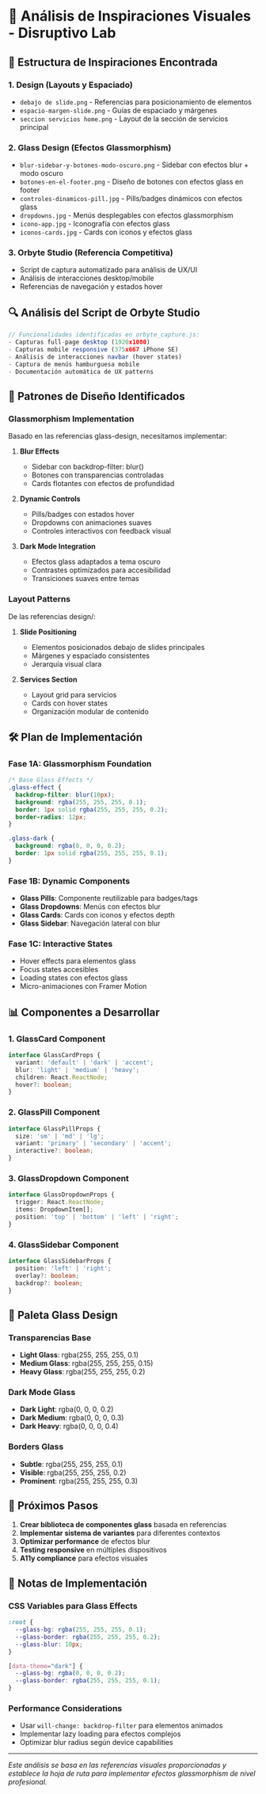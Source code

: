 # 🎨 Análisis de Inspiraciones Visuales - Disruptivo Lab

## 📁 Estructura de Inspiraciones Encontrada

### 1. **Design** (Layouts y Espaciado)
- `debajo de slide.png` - Referencias para posicionamiento de elementos
- `espacio-margen-slide.png` - Guías de espaciado y márgenes
- `seccion servicios home.png` - Layout de la sección de servicios principal

### 2. **Glass Design** (Efectos Glassmorphism)
- `blur-sidebar-y-botones-modo-oscuro.png` - Sidebar con efectos blur + modo oscuro
- `botones-en-el-footer.png` - Diseño de botones con efectos glass en footer
- `controles-dinamicos-pill.jpg` - Pills/badges dinámicos con efectos glass
- `dropdowns.jpg` - Menús desplegables con efectos glassmorphism
- `icono-app.jpg` - Iconografía con efectos glass
- `iconos-cards.jpg` - Cards con iconos y efectos glass

### 3. **Orbyte Studio** (Referencia Competitiva)
- Script de captura automatizado para análisis de UX/UI
- Análisis de interacciones desktop/mobile
- Referencias de navegación y estados hover

## 🔍 Análisis del Script de Orbyte Studio

```javascript
// Funcionalidades identificadas en orbyte_capture.js:
- Capturas full-page desktop (1920x1080)
- Capturas mobile responsive (375x667 iPhone SE)
- Análisis de interacciones navbar (hover states)
- Captura de menús hamburguesa mobile
- Documentación automática de UX patterns
```

## 🎯 Patrones de Diseño Identificados

### Glassmorphism Implementation
Basado en las referencias glass-design, necesitamos implementar:

1. **Blur Effects**
   - Sidebar con backdrop-filter: blur()
   - Botones con transparencias controladas
   - Cards flotantes con efectos de profundidad

2. **Dynamic Controls**
   - Pills/badges con estados hover
   - Dropdowns con animaciones suaves
   - Controles interactivos con feedback visual

3. **Dark Mode Integration**
   - Efectos glass adaptados a tema oscuro
   - Contrastes optimizados para accesibilidad
   - Transiciones suaves entre temas

### Layout Patterns
De las referencias design/:

1. **Slide Positioning**
   - Elementos posicionados debajo de slides principales
   - Márgenes y espaciado consistentes
   - Jerarquía visual clara

2. **Services Section**
   - Layout grid para servicios
   - Cards con hover states
   - Organización modular de contenido

## 🛠️ Plan de Implementación

### Fase 1A: Glassmorphism Foundation
```css
/* Base Glass Effects */
.glass-effect {
  backdrop-filter: blur(10px);
  background: rgba(255, 255, 255, 0.1);
  border: 1px solid rgba(255, 255, 255, 0.2);
  border-radius: 12px;
}

.glass-dark {
  background: rgba(0, 0, 0, 0.2);
  border: 1px solid rgba(255, 255, 255, 0.1);
}
```

### Fase 1B: Dynamic Components
- **Glass Pills**: Componente reutilizable para badges/tags
- **Glass Dropdowns**: Menús con efectos blur
- **Glass Cards**: Cards con iconos y efectos depth
- **Glass Sidebar**: Navegación lateral con blur

### Fase 1C: Interactive States
- Hover effects para elementos glass
- Focus states accesibles
- Loading states con efectos glass
- Micro-animaciones con Framer Motion

## 📊 Componentes a Desarrollar

### 1. GlassCard Component
```typescript
interface GlassCardProps {
  variant: 'default' | 'dark' | 'accent';
  blur: 'light' | 'medium' | 'heavy';
  children: React.ReactNode;
  hover?: boolean;
}
```

### 2. GlassPill Component
```typescript
interface GlassPillProps {
  size: 'sm' | 'md' | 'lg';
  variant: 'primary' | 'secondary' | 'accent';
  interactive?: boolean;
}
```

### 3. GlassDropdown Component
```typescript
interface GlassDropdownProps {
  trigger: React.ReactNode;
  items: DropdownItem[];
  position: 'top' | 'bottom' | 'left' | 'right';
}
```

### 4. GlassSidebar Component
```typescript
interface GlassSidebarProps {
  position: 'left' | 'right';
  overlay?: boolean;
  backdrop?: boolean;
}
```

## 🎨 Paleta Glass Design

### Transparencias Base
- **Light Glass**: rgba(255, 255, 255, 0.1)
- **Medium Glass**: rgba(255, 255, 255, 0.15)
- **Heavy Glass**: rgba(255, 255, 255, 0.2)

### Dark Mode Glass
- **Dark Light**: rgba(0, 0, 0, 0.2)
- **Dark Medium**: rgba(0, 0, 0, 0.3)
- **Dark Heavy**: rgba(0, 0, 0, 0.4)

### Borders Glass
- **Subtle**: rgba(255, 255, 255, 0.1)
- **Visible**: rgba(255, 255, 255, 0.2)
- **Prominent**: rgba(255, 255, 255, 0.3)

## 🚀 Próximos Pasos

1. **Crear biblioteca de componentes glass** basada en referencias
2. **Implementar sistema de variantes** para diferentes contextos
3. **Optimizar performance** de efectos blur
4. **Testing responsive** en múltiples dispositivos
5. **A11y compliance** para efectos visuales

## 📝 Notas de Implementación

### CSS Variables para Glass Effects
```css
:root {
  --glass-bg: rgba(255, 255, 255, 0.1);
  --glass-border: rgba(255, 255, 255, 0.2);
  --glass-blur: 10px;
}

[data-theme="dark"] {
  --glass-bg: rgba(0, 0, 0, 0.2);
  --glass-border: rgba(255, 255, 255, 0.1);
}
```

### Performance Considerations
- Usar `will-change: backdrop-filter` para elementos animados
- Implementar lazy loading para efectos complejos
- Optimizar blur radius según device capabilities

---

*Este análisis se basa en las referencias visuales proporcionadas y establece la hoja de ruta para implementar efectos glassmorphism de nivel profesional.*
